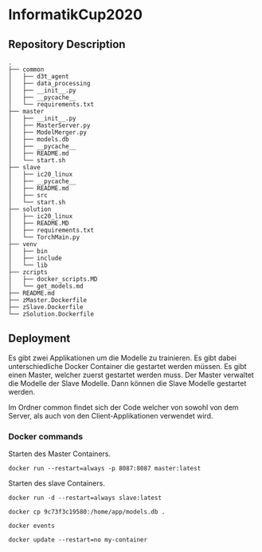 # InformatikCup2020

## Repository Description
```
.
├── common
│   ├── d3t_agent
│   ├── data_processing
│   ├── __init__.py
│   ├── __pycache__
│   └── requirements.txt
├── master
│   ├── __init__.py
│   ├── MasterServer.py
│   ├── ModelMerger.py
│   ├── models.db
│   ├── __pycache__
│   ├── README.md
│   └── start.sh
├── slave
│   ├── ic20_linux
│   ├── __pycache__
│   ├── README.md
│   ├── src
│   └── start.sh
├── solution
│   ├── ic20_linux
│   ├── README.MD
│   ├── requirements.txt
│   └── TorchMain.py
├── venv
│   ├── bin
│   ├── include
│   └── lib
├── zcripts
│   ├── docker_scripts.MD
│   └── get_models.md
├── README.md
├── zMaster.Dockerfile
├── zSlave.Dockerfile
└── zSolution.Dockerfile

```  

## Deployment

Es gibt zwei Applikationen um die Modelle zu trainieren. Es gibt dabei unterschiedliche Docker Container die gestartet werden müssen. Es gibt einen Master, welcher zuerst gestartet werden muss. Der Master verwaltet die Modelle der Slave Modelle. Dann können die Slave Modelle gestartet werden.

Im Ordner common findet sich der Code welcher von sowohl von dem Server,
als auch von den Client-Applikationen verwendet wird.

### Docker commands
Starten des Master Containers.
```
docker run --restart=always -p 8087:8087 master:latest
```
Starten des slave Containers.
```
docker run -d --restart=always slave:latest
```
```
docker cp 9c73f3c19580:/home/app/models.db .
```
```
docker events
```
```
docker update --restart=no my-container
```
